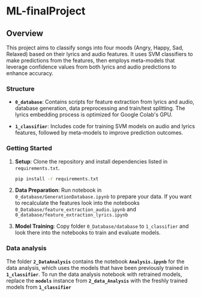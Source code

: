 # ML-finalProject

## Overview

This project aims to classify songs into four moods (Angry, Happy, Sad, Relaxed) based on their lyrics and audio features. It uses SVM classifiers to make predictions from the features, then employs meta-models that leverage confidence values from both lyrics and audio predictions to enhance accuracy.

### Structure

- **`0_database`**: Contains scripts for feature extraction from lyrics and audio, database generation, data preprocessing and train/test splitting. The lyrics embedding process is optimized for Google Colab's GPU.

- **`1_classifier`**: Includes code for training SVM models on audio and lyrics features, followed by meta-models to improve prediction outcomes. 

### Getting Started

1. **Setup**: Clone the repository and install dependencies listed in `requirements.txt`.

   ```bash
   pip install -r requirements.txt
   ```

2. **Data Preparation**: Run notebook in `0_database/GenerationDatabase.ipynb` to prepare your data. If you want to recalculate the features look into the notebooks `0_Database/feature_extraction_audio.ipynb` and `0_database/feature_extraction_lyrics.ipynb`

3. **Model Training**: Copy folder `0_Database/database` to `1_classifier` and look there into the notebooks to train and evaluate models.

 ### Data analysis

The folder **`2_DataAnalysis`** contains the notebook **`Analysis.ipynb`** for the data analysis, which uses the models that have been previously trained in **`1_classifier`**. To run the data analysis notebook with retrained models, replace the **`models`** instance from **`2_data_Analysis`** with the freshly trained models from **`1_classifier`**
